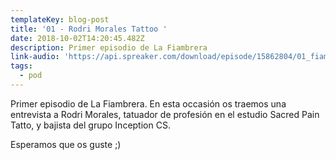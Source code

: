```yaml
---
templateKey: blog-post
title: '01 - Rodri Morales Tattoo '
date: 2018-10-02T14:20:45.482Z
description: Primer episodio de La Fiambrera
link-audio: 'https://api.spreaker.com/download/episode/15862804/01_fiambrera_mezcla.mp3'
tags:
  - pod
---
```

Primer episodio de La Fiambrera. En esta occasión os traemos una entrevista a Rodri Morales, tatuador de profesión en el estudio Sacred Pain Tatto, y bajista del grupo Inception CS.

Esperamos que os guste ;)
